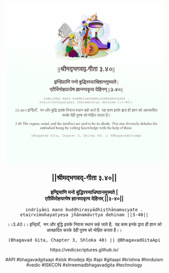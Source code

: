 <img src="../../asset/BG_3_40.png"/>
<center><h2>||श्रीमद्‍भगवद्‍-गीता ३.४०||</h2>
<h3>इन्द्रियाणि मनो बुद्धिरस्याधिष्ठानमुच्यते |<br/>एतैर्विमोहयत्येष ज्ञानमावृत्य देहिनम् ||३-४०||</h3>
<pre>indriyāṇi mano buddhirasyādhiṣṭhānamucyate .<br/>etairvimohayatyeṣa jñānamāvṛtya dehinam ||3-40||</pre>
<p>।।3.40।। इन्द्रियाँ,  मन और बुद्धि इसके निवास स्थान कहे जाते हैं;  यह काम इनके द्वारा ही ज्ञान को आच्छादित करके देही पुरुष को मोहित करता है।।</p>
<pre>(Bhagavad Gita, Chapter 3, Shloka 40) || @BhagavadGitaApi</pre><p>https://vedicscriptures.github.io/</p><p>#API #bhagavadgitaapi #slok #nodejs #js #api #gitaapi #krishna #hinduism #vedic #ISKCON #shreemadbhagavadgita #technology</p></center>